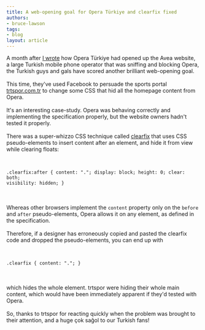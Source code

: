 ```yaml
---
title: A web-opening goal for Opera Türkiye and clearfix fixed
authors:
- bruce-lawson
tags:
- blog
layout: article
---
```

A month after <a href="/ODIN/blog/2012/03/27/operas-turkish-fans-opening-the-web" target="_blank">I wrote</a> how Opera Türkiye had opened up the Avea website, a large Turkish mobile phone operator that was sniffing and blocking Opera, the Turkish guys and gals have scored another brilliant web-opening goal.<br/><br/>This time, they&#39;ve used Facebook to persuade the sports portal <a href="http://www.trtspor.com.tr/" target="_blank">trtspor.com.tr</a> to change some CSS that hid all the homepage content from Opera. <br/><br/>It&#39;s an interesting case-study. Opera was behaving correctly and implementing the specification properly, but the website owners hadn&#39;t tested it properly.<br/><br/>There was a super-whizzo CSS technique called <a href="http://www.positioniseverything.net/easyclearing.html">clearfix</a> that uses CSS pseudo-elements to insert content after an element, and hide it from view while clearing floats:<br/><br/><pre><code>
.clearfix:after {
    content: &quot;.&quot;;
    display: block;
    height: 0;
    clear: both;
    visibility: hidden;
}</code></pre><br/><br/>Whereas other browsers implement the <code>content</code> property only on the <code>before</code> and <code>after</code> pseudo-elements, Opera allows it on any element, as defined in the specification.<br/><br/>Therefore, if a designer has erroneously copied and pasted the clearfix code and dropped the pseudo-elements, you can end up with <br/><br/><pre><code>
.clearfix  {
    content: &quot;.&quot;;
}</code></pre><br/><br/>which hides the whole element. trtspor were hiding their whole main content, which would have been immediately apparent if they&#39;d tested with Opera. <br/><br/>So, thanks to trtspor for reacting quickly when the problem was brought to their attention, and a huge <span lang="tr" title="thank you!">çok sağol to our Turkish fans!</span>
